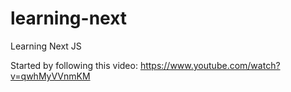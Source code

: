 # learning-next
Learning Next JS

Started by following this video: https://www.youtube.com/watch?v=qwhMyVVnmKM
